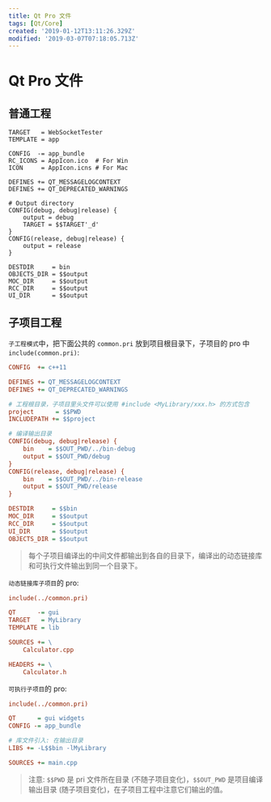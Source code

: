 ```yaml
---
title: Qt Pro 文件
tags: [Qt/Core]
created: '2019-01-12T13:11:26.329Z'
modified: '2019-03-07T07:18:05.713Z'
---
```


# Qt Pro 文件

## 普通工程

```
TARGET   = WebSocketTester
TEMPLATE = app

CONFIG  -= app_bundle
RC_ICONS = AppIcon.ico  # For Win
ICON     = AppIcon.icns # For Mac

DEFINES += QT_MESSAGELOGCONTEXT
DEFINES += QT_DEPRECATED_WARNINGS

# Output directory
CONFIG(debug, debug|release) {
    output = debug
    TARGET = $$TARGET'_d'
}
CONFIG(release, debug|release) {
    output = release
}

DESTDIR     = bin
OBJECTS_DIR = $$output
MOC_DIR     = $$output
RCC_DIR     = $$output
UI_DIR      = $$output
```

## 子项目工程

`子工程模式`中，把下面公共的 `common.pri` 放到项目根目录下，子项目的 pro 中 `include(common.pri)`:
```ini
CONFIG  += c++11

DEFINES += QT_MESSAGELOGCONTEXT
DEFINES += QT_DEPRECATED_WARNINGS

# 工程根目录，子项目里头文件可以使用 #include <MyLibrary/xxx.h> 的方式包含
project      = $$PWD
INCLUDEPATH += $$project

# 编译输出目录
CONFIG(debug, debug|release) {
    bin    = $$OUT_PWD/../bin-debug
    output = $$OUT_PWD/debug
}
CONFIG(release, debug|release) {
    bin    = $$OUT_PWD/../bin-release
    output = $$OUT_PWD/release
}

DESTDIR     = $$bin
MOC_DIR     = $$output
RCC_DIR     = $$output
UI_DIR      = $$output
OBJECTS_DIR = $$output
```

> 每个子项目编译出的中间文件都输出到各自的目录下，编译出的动态链接库和可执行文件输出到同一个目录下。

`动态链接库子项目`的 pro:
```ini
include(../common.pri)

QT      -= gui
TARGET   = MyLibrary
TEMPLATE = lib

SOURCES += \
    Calculator.cpp

HEADERS += \
    Calculator.h
```

`可执行子项目`的 pro:
```ini
include(../common.pri)

QT      = gui widgets
CONFIG -= app_bundle

# 库文件引入: 在输出目录
LIBS += -L$$bin -lMyLibrary

SOURCES += main.cpp
```

> 注意: `$$PWD` 是 pri 文件所在目录 (不随子项目变化)，`$$OUT_PWD` 是项目编译输出目录 (随子项目变化)，在子项目工程中注意它们输出的值。
